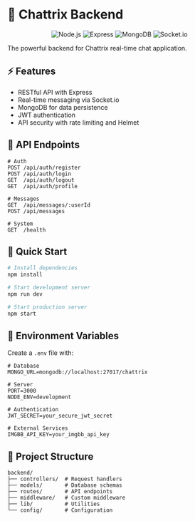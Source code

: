 # 🚀 Chattrix Backend

<div align="center">
  <img src="https://img.shields.io/badge/Node.js-14+-339933?style=for-the-badge&logo=node.js" alt="Node.js"/>
  <img src="https://img.shields.io/badge/Express-4-000000?style=for-the-badge&logo=express" alt="Express"/>
  <img src="https://img.shields.io/badge/MongoDB-4.4-47A248?style=for-the-badge&logo=mongodb" alt="MongoDB"/>
  <img src="https://img.shields.io/badge/Socket.io-4-010101?style=for-the-badge&logo=socket.io" alt="Socket.io"/>
</div>

The powerful backend for Chattrix real-time chat application.

## ⚡ Features

- RESTful API with Express
- Real-time messaging via Socket.io
- MongoDB for data persistence
- JWT authentication
- API security with rate limiting and Helmet

## 🚦 API Endpoints

```
# Auth
POST /api/auth/register
POST /api/auth/login
GET  /api/auth/logout
GET  /api/auth/profile

# Messages
GET  /api/messages/:userId
POST /api/messages

# System
GET  /health
```

## 🏃 Quick Start

```bash
# Install dependencies
npm install

# Start development server
npm run dev

# Start production server
npm start
```

## 🔧 Environment Variables

Create a `.env` file with:

```
# Database
MONGO_URL=mongodb://localhost:27017/chattrix

# Server
PORT=3000
NODE_ENV=development

# Authentication
JWT_SECRET=your_secure_jwt_secret

# External Services
IMGBB_API_KEY=your_imgbb_api_key
```

## 📁 Project Structure

```
backend/
├── controllers/  # Request handlers
├── models/       # Database schemas
├── routes/       # API endpoints
├── middleware/   # Custom middleware
├── lib/          # Utilities
└── config/       # Configuration
```
